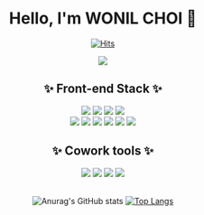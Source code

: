 <div align="center">

# Hello, I'm WONIL CHOI 👏

[![Hits](https://hits.seeyoufarm.com/api/count/incr/badge.svg?url=https%3A%2F%2Fgithub.com%2Fwonillin&count_bg=%23FDC8F8CB&title_bg=%23F54D4D96&icon=smugmug.svg&icon_color=%23E7E7E7&title=hits&edge_flat=false)](https://github.com/wonillin)

<img src="https://2.gall-gif.com/hygall/files/attach/images/82/557/552/189/1786b119778bb1ca718047c3a20e7285.gif" />

## ✨ Front-end Stack ✨

<div>
<img src="https://img.shields.io/badge/HTML-E34F26?style=flat-square&logo=HTML5&logoColor=white"/>
<img src="https://img.shields.io/badge/CSS3-F68212?style=flat-square&logo=CSS3&logoColor=white"/>
<img src="https://img.shields.io/badge/SCSS-CC6699?style=flat-square&logo=Sass&logoColor=white"/>
<img src="https://img.shields.io/badge/StyledComponents/Emotion-DB7093?style=flat-square&logo=Styled-components&logoColor=white"/><br/>
<img src="https://img.shields.io/badge/JavaScript-F7DF1E?style=flat-square&logo=JavaScript&logoColor=white"/>
<img src="https://img.shields.io/badge/TypeScript-3178C6?style=flat-square&logo=TypeScript&logoColor=white"/>
<img src="https://img.shields.io/badge/React-61DAFB?style=flat-square&logo=React&logoColor=white"/>
<img src="https://img.shields.io/badge/Redux-764ABC?style=flat-square&logo=Redux&logoColor=white"/>
<img src="https://img.shields.io/badge/Mobx-FF9955?style=flat-square&logo=Mobx&logoColor=white"/>
<img src="https://img.shields.io/badge/Next-000000?style=flat-square&logo=Next.js&logoColor=white"/><br/>
</div>

## ✨ Cowork tools ✨

<div>
<img src="https://img.shields.io/badge/GitHub-181717?style=flat-square&logo=GitHub&logoColor=white"/>
<img src="https://img.shields.io/badge/Zeplin-FFE4AF?style=flat-square&logo=Zotero&logoColor=black"/>
<img src="https://img.shields.io/badge/Figma-F24E1E?style=flat-square&logo=Figma&logoColor=white"/>
<img src="https://img.shields.io/badge/Postman-FF6C37?style=flat-square&logo=Postman&logoColor=white"/>
</div>

<br />

![Anurag's GitHub stats](https://github-readme-stats.vercel.app/api?username=leemember&show_icons=true&theme=dracula)
[![Top Langs](https://github-readme-stats.vercel.app/api/top-langs/?username=leemember&layout=compact)](https://github.com/leemember/github-readme-stats)

</div>
